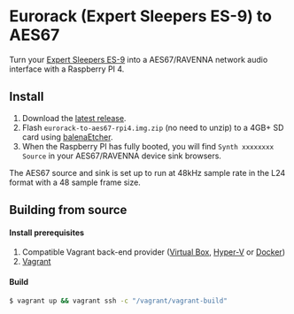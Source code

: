 # Eurorack (Expert Sleepers ES-9) to AES67

Turn your [Expert Sleepers ES-9](https://www.expert-sleepers.co.uk/es9.html) into a AES67/RAVENNA network audio interface with a Raspberry PI 4.

## Install

1. Download the [latest release](https://github.com/elektrofon/eurorack-to-aes67/releases/latest).
2. Flash `eurorack-to-aes67-rpi4.img.zip` (no need to unzip) to a 4GB+ SD card using [balenaEtcher](https://www.balena.io/etcher/).
3. When the Raspberry PI has fully booted, you will find `Synth xxxxxxxx Source` in your AES67/RAVENNA device sink browsers.

The AES67 source and sink is set up to run at 48kHz sample rate in the L24 format with a 48 sample frame size.

## Building from source

#### Install prerequisites

1. Compatible Vagrant back-end provider ([Virtual Box](https://www.virtualbox.org/), [Hyper-V](https://en.wikipedia.org/wiki/Hyper-V) or [Docker](https://www.docker.io/))
2. [Vagrant](https://www.vagrantup.com/downloads)

#### Build

```bash
$ vagrant up && vagrant ssh -c "/vagrant/vagrant-build"
```
